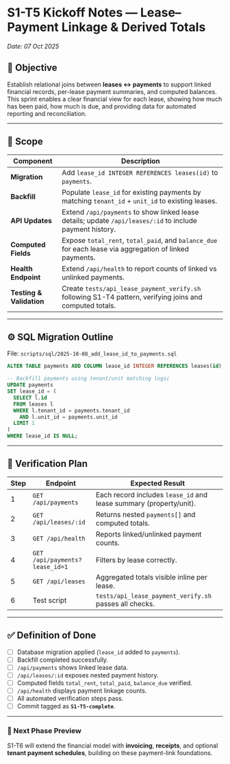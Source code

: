 # S1-T5 Kickoff Notes — Lease–Payment Linkage & Derived Totals
_Date: 07 Oct 2025_

## 🎯 Objective
Establish relational joins between **leases ↔ payments** to support linked financial records, per-lease payment summaries, and computed balances.  
This sprint enables a clear financial view for each lease, showing how much has been paid, how much is due, and providing data for automated reporting and reconciliation.

---

## 🧱 Scope

| Component | Description |
|------------|-------------|
| **Migration** | Add `lease_id INTEGER REFERENCES leases(id)` to `payments`. |
| **Backfill** | Populate `lease_id` for existing payments by matching `tenant_id` + `unit_id` to existing leases. |
| **API Updates** | Extend `/api/payments` to show linked lease details; update `/api/leases/:id` to include payment history. |
| **Computed Fields** | Expose `total_rent`, `total_paid`, and `balance_due` for each lease via aggregation of linked payments. |
| **Health Endpoint** | Extend `/api/health` to report counts of linked vs unlinked payments. |
| **Testing & Validation** | Create `tests/api_lease_payment_verify.sh` following S1-T4 pattern, verifying joins and computed totals. |

---

## ⚙️ SQL Migration Outline
File: `scripts/sql/2025-10-08_add_lease_id_to_payments.sql`

```sql
ALTER TABLE payments ADD COLUMN lease_id INTEGER REFERENCES leases(id);

-- Backfill payments using tenant/unit matching logic
UPDATE payments
SET lease_id = (
  SELECT l.id
  FROM leases l
  WHERE l.tenant_id = payments.tenant_id
    AND l.unit_id = payments.unit_id
  LIMIT 1
)
WHERE lease_id IS NULL;
```

---

## 🧪 Verification Plan

| Step | Endpoint | Expected Result |
|------|-----------|-----------------|
| 1 | `GET /api/payments` | Each record includes `lease_id` and lease summary (property/unit). |
| 2 | `GET /api/leases/:id` | Returns nested `payments[]` and computed totals. |
| 3 | `GET /api/health` | Reports linked/unlinked payment counts. |
| 4 | `GET /api/payments?lease_id=1` | Filters by lease correctly. |
| 5 | `GET /api/leases` | Aggregated totals visible inline per lease. |
| 6 | Test script | `tests/api_lease_payment_verify.sh` passes all checks. |

---

## ✅ Definition of Done

- [ ] Database migration applied (`lease_id` added to `payments`).  
- [ ] Backfill completed successfully.  
- [ ] `/api/payments` shows linked lease data.  
- [ ] `/api/leases/:id` exposes nested payment history.  
- [ ] Computed fields `total_rent`, `total_paid`, `balance_due` verified.  
- [ ] `/api/health` displays payment linkage counts.  
- [ ] All automated verification steps pass.  
- [ ] Commit tagged as **`S1-T5-complete`**.

---

### 🧭 Next Phase Preview
S1-T6 will extend the financial model with **invoicing**, **receipts**, and optional **tenant payment schedules**, building on these payment-link foundations.
